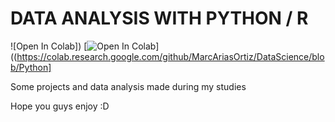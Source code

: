 # DATA ANALYSIS WITH PYTHON / R   


![Open In Colab])
[![Open In Colab](https://colab.research.google.com/assets/colab-badge.svg)]((https://colab.research.google.com/github/MarcAriasOrtiz/DataScience/blob/Python]

Some projects and data analysis made during my studies

Hope you guys enjoy :D

